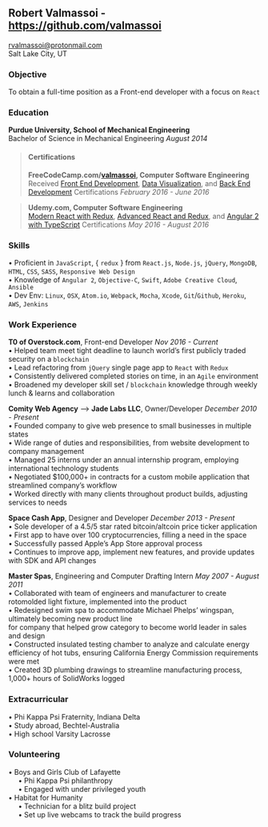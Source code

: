 ## Robert Valmassoi - https://github.com/valmassoi
[rvalmassoi@protonmail.com](mailto:rvalmassoi@protonmail.com)  
Salt Lake City, UT

### Objective
To obtain a full-time position as a Front-end developer with a focus on `React`

### Education
**Purdue University, School of Mechanical Engineering**  
Bachelor of Science in Mechanical Engineering *August 2014*  

> #### Certifications
> **FreeCodeCamp.com/[valmassoi](https://www.freecodecamp.com/valmassoi), Computer Software Engineering**  
> Received [Front End Development](https://www.freecodecamp.com/valmassoi/front-end-certification), [Data Visualization](https://www.freecodecamp.com/valmassoi/data-visualization-certification), and [Back End Development](https://www.freecodecamp.com/valmassoi/back-end-certification) Certifications *February 2016 - June 2016*  

> **Udemy.com, Computer Software Engineering**  
> [Modern React with Redux](https://www.udemy.com/certificate/UC-QESJIVSD/), [Advanced React and Redux](https://www.udemy.com/certificate/UC-8IW4O5O5/), and [Angular 2 with TypeScript](https://www.udemy.com/certificate/UC-564D51CX/) Certifications *May 2016 - August 2016*  

### Skills
• Proficient in `JavaScript`, { `redux` } from `React.js`, `Node.js`, `jQuery`, `MongoDB`, `HTML`, `CSS`, `SASS`, `Responsive Web Design`  
• Knowledge of `Angular 2`, `Objective-C`, `Swift`, `Adobe Creative Cloud`, `Ansible`  
• Dev Env: `Linux`, `OSX`, `Atom.io`, `Webpack`, `Mocha`, `Xcode`, `Git`/`Github`, `Heroku`, `AWS`, `Jenkins`  

### Work Experience
**T0 of Overstock.com**, Front-end Developer *Nov 2016 - Current*  
• Helped team meet tight deadline to launch world’s first publicly traded security on a `blockchain`  
• Lead refactoring from `jQuery` single page app to `React` with `Redux`  
• Consistently delivered completed stories on time, in an `Agile` environment  
• Broadened my developer skill set / `blockchain` knowledge through weekly lunch & learns and collaboration

**Comity Web Agency** --> **Jade Labs LLC**, Owner/Developer *December 2010 - Present*  
• Founded company to give web presence to small businesses in multiple states  
• Wide range of duties and responsibilities, from website development to company management  
• Managed 25 interns under an annual internship program, employing international technology students  
• Negotiated $100,000+ in contracts for a custom mobile application that streamlined company’s workflow  
• Worked directly with many clients throughout product builds, adjusting services to needs

**Space Cash App**, Designer and Developer *December 2013 - Present*  
• Sole developer of a 4.5/5 star rated bitcoin/altcoin price ticker application  
• First app to have over 100 cryptocurrencies, filling a need in the space  
• Successfully passed Apple’s App Store approval process  
• Continues to improve app, implement new features, and provide updates with SDK and API changes

**Master Spas**, Engineering and Computer Drafting Intern *May 2007 - August 2011*  
• Collaborated with team of engineers and manufacturer to create rotomolded light fixture, implemented into the product  
• Redesigned swim spa to accommodate Michael Phelps’ wingspan, ultimately becoming new product line  
for company that helped grow category to become world leader in sales and design  
• Constructed insulated testing chamber to analyze and calculate energy efficiency of hot tubs, ensuring California Energy Commission requirements were met  
• Created 3D plumbing drawings to streamline manufacturing process, 1,000+ hours of SolidWorks logged

### Extracurricular
• Phi Kappa Psi Fraternity, Indiana Delta  
• Study abroad, Bechtel-Australia  
• High school Varsity Lacrosse

### Volunteering
• Boys and Girls Club of Lafayette  
&nbsp;&nbsp;&nbsp;&nbsp;&nbsp;• Phi Kappa Psi philanthropy  
&nbsp;&nbsp;&nbsp;&nbsp;&nbsp;• Engaged with under privileged youth  
• Habitat for Humanity  
&nbsp;&nbsp;&nbsp;&nbsp;&nbsp;• Technician for a blitz build project  
&nbsp;&nbsp;&nbsp;&nbsp;&nbsp;• Set up live webcams to track the build progress
